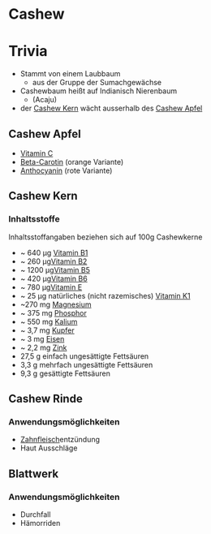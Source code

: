 # Cashew
# Trivia
- Stammt von einem Laubbaum 
	- aus der Gruppe der Sumachgewächse
- Cashewbaum heißt auf Indianisch Nierenbaum
	- (Acaju)
- der [Cashew Kern](Cashew.md#Cashew%20Kern) wächt ausserhalb des [Cashew Apfel](Cashew.md#Cashew%20Apfel)

## Cashew Apfel
- [Vitamin C](../Nahrungs_Inhaltsstoffe/Vitamine/Vitamin%20C.md)
- [Beta-Carotin](https://www.zentrum-der-gesundheit.de/ernaehrung/vitamine/weitere-vitamine/beta-carotin) (orange Variante) 
- [Anthocyanin](https://www.zentrum-der-gesundheit.de/ernaehrung/lebensmittel/inhaltsstoffe/anthocyane) (rote Variante)

## Cashew Kern
### Inhaltsstoffe
Inhaltsstoffangaben beziehen sich auf 100g Cashewkerne
- ~ 640 µg [Vitamin B1](../Nahrungs_Inhaltsstoffe/Vitamine/B-Vitamine/Vitamin%20B1.md)
- ~ 260 µg[Vitamin B2](../Nahrungs_Inhaltsstoffe/Vitamine/B-Vitamine/Vitamin%20B2.md)
- ~ 1200 µg[Vitamin B5](../Nahrungs_Inhaltsstoffe/Vitamine/B-Vitamine/Vitamin%20B5.md)
- ~ 420 µg[Vitamin B6](../Nahrungs_Inhaltsstoffe/Vitamine/B-Vitamine/Vitamin%20B6.md)
- ~ 780 µg[Vitamin E](../Nahrungs_Inhaltsstoffe/Vitamine/Vitamin%20E.md)
- ~ 25 µg natürliches (nicht razemisches) [Vitamin K1](../Nahrungs_Inhaltsstoffe/Vitamine/Vitamin%20K1.md)
- ~270 mg [Magnesium](../Datenbank_Elemente_Des_Periodensystems/Magnesium.md)
- ~ 375 mg [Phosphor](../Datenbank_Elemente_Des_Periodensystems/Phosphor.md)
- ~ 550 mg [Kalium](../Datenbank_Elemente_Des_Periodensystems/Kalium.md)
- ~ 3,7 mg [Kupfer](../Datenbank_Elemente_Des_Periodensystems/Kupfer.md)
- ~ 3 mg [Eisen](../Datenbank_Elemente_Des_Periodensystems/Eisen.md)
- ~ 2,2 mg [Zink](../Datenbank_Elemente_Des_Periodensystems/Zink.md)
- 27,5 g einfach ungesättigte Fettsäuren
- 3,3 g mehrfach ungesättigte Fettsäuren
- 9,3 g gesättigte Fettsäuren

## Cashew Rinde
### Anwendungsmöglichkeiten
- [Zahnfleisch](../../Menschlicher%20Körper/Zahnfleisch.md)entzündung
- Haut Ausschläge

## Blattwerk
### Anwendungsmöglichkeiten
- Durchfall
- Hämorriden
